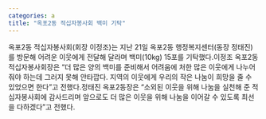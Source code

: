 ```yaml
---
categories: a
title: "옥포2동 적십자봉사회 백미 기탁"
---
```

옥포2동 적십자봉사회(회장 이정조)는 지난 21일 옥포2동 행정복지센터(동장 정태진)를 방문해 어려운 이웃에게 전달해 달라며 백미(10kg) 15포를 기탁했다.이정조 옥포2동 적십자봉사회장은 “더 많은 양의 백미를 준비해서 어려움에 처한 많은 이웃에게 나누어 줘야 하는데 그러지 못해 안타깝다. 지역의 이웃에게 우리의 작은 나눔이 희망을 줄 수 있었으면 한다”고 전했다.정태진 옥포2동장은 “소외된 이웃을 위해 나눔을 실천해 준 적십자봉사회에 감사드리며 앞으로도 더 많은 이웃을 위해 나눔을 이어갈 수 있도록 최선을 다하겠다”고 전했다.